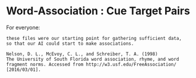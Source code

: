 # Word-Association : Cue Target Pairs

For everyone:

	these files were our starting point for gathering sufficient data,
	so that our AI could start to make associations.
	
	Nelson, D. L., McEvoy, C. L., and Schreiber, T. A. (1998) 
	The University of South Florida word association, rhyme, and word 	
	fragment norms. Accessed from http://w3.usf.edu/FreeAssociation/ 
	[2016/03/01].
		

